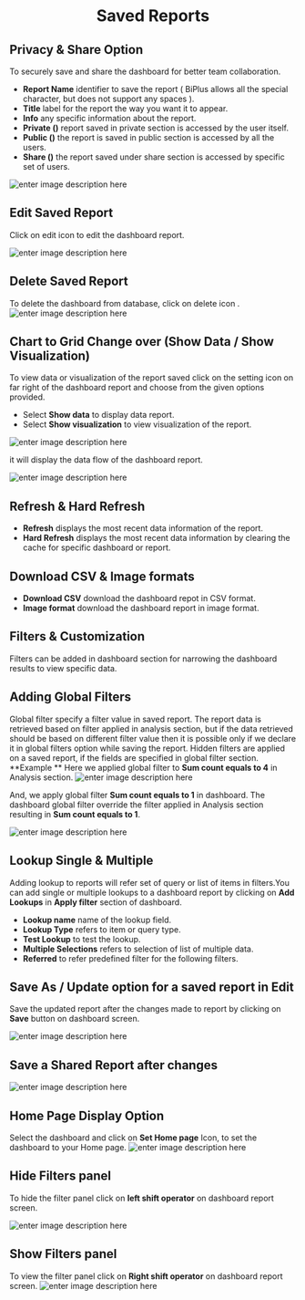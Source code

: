 <center><h1>Saved Reports</h1></center>

## Privacy & Share Option

To securely save and share the dashboard for better team collaboration.

- **Report Name** identifier to save the report ( BiPlus allows all the special character, but does not  support any spaces ).
- **Title**  label for the report the way you want it to appear.
- **Info** any specific information about the report.
- **Private ()** report saved in private section is accessed by the user itself.
- **Public ()** the report is saved in public section is accessed by all the users.
-  **Share ()** the report saved under share section is accessed by specific set of users.

![enter image description here](https://raw.githubusercontent.com/sv18042016/fp1/73ed5f5e02b1219a0de22fe51ec38b5c11bfd9ed/images/saved_report.png)

## Edit Saved Report

 Click on edit icon to edit the dashboard report.

![enter image description here](https://raw.githubusercontent.com/sv18042016/fp1/57a42a8d038698acf71f644dde9c012b191c2e75/images/edit_dash_rep.png)

## Delete Saved Report

To delete the dashboard from database, click on delete icon .
![enter image description here](https://raw.githubusercontent.com/sv18042016/fp1/68d855529345a5d0240aeb2d690ba98c80f0ade3/images/del_dash.png)

## Chart to Grid Change over (Show Data / Show Visualization)

To view data or visualization of the report saved click on the setting icon on far right of the dashboard report and choose  from the given options provided. 

-  Select **Show data** to display data report.
-  Select **Show visualization** to view visualization of the report.

![enter image description here](https://raw.githubusercontent.com/sv18042016/fp1/b669cba912831971eb357451a6076136dca8d1bb/images/show_data.png)

it will display the data flow of the dashboard report.

![enter image description here](https://raw.githubusercontent.com/sv18042016/fp1/75dc8e17122b93eba5d8cb82ae8a5c8fa0b4f72f/images/show_visu.png)

## Refresh & Hard Refresh

- **Refresh** displays the most recent data information of the report.
- **Hard Refresh**  displays the most recent data information by clearing the cache for specific dashboard or report.

## Download CSV & Image formats

- **Download CSV** download the dashboard repot in CSV format.
- **Image format** download the dashboard report in image format.

## Filters & Customization

Filters can be added in dashboard section for narrowing the dashboard results to view specific data.

## Adding Global Filters

 Global filter specify a filter value in saved report.
 The report data is retrieved based on filter applied in analysis section, but if the data retrieved should be based on different filter value then it is possible only if we declare it in  global filters option while saving the report.
 Hidden filters are applied on a saved report, if the fields are specified in global filter section. 
**Example **
Here we applied global filter to **Sum count equals to 4** in Analysis section.
 ![enter image description here](https://raw.githubusercontent.com/sv18042016/fp1/b852b51ab2d28891914aab1c0a1efd355c252a19/images/globalfil_overide_report.png)

 And, we apply global filter **Sum count equals to 1** in dashboard. The dashboard global filter override the filter applied in Analysis section resulting in **Sum count equals to 1**.
 
![enter image description here](https://raw.githubusercontent.com/sv18042016/fp1/b852b51ab2d28891914aab1c0a1efd355c252a19/images/glob_fil_2.png)

## Lookup Single & Multiple
 
 Adding lookup to reports will refer set of query or list of items in filters.You can add single or multiple lookups to a dashboard report by clicking on **Add Lookups** in **Apply filter** section of dashboard.
 
- **Lookup name** name of the lookup field.
- **Lookup Type**  refers to item or query type.
- **Test Lookup** to test the lookup. 
- **Multiple Selections** refers to selection of list of multiple data.
- **Referred** to refer predefined filter for the following filters.

## Save As / Update option for a saved report in Edit

Save the updated report after the changes made to report by clicking on **Save** button on dashboard screen.

![enter image description here](https://raw.githubusercontent.com/sv18042016/fp1/8f646429db04aa96c0908e2837ac3e8a52d03450/images/update_report.png)
## Save a Shared Report after changes

![enter image description here](https://raw.githubusercontent.com/sv18042016/fp1/8f646429db04aa96c0908e2837ac3e8a52d03450/images/update_report.png)

## Home Page Display Option
Select the dashboard and click on **Set Home page** Icon, to set the dashboard to your Home page.
![enter image description here](https://raw.githubusercontent.com/sv18042016/fp1/319f0be4611343c3f7cc7ed6d86e60cede6c0e1a/images/dash_home.png)

## Hide Filters panel
To hide the filter panel click on **left shift operator** on dashboard report screen.

![enter image description here](https://raw.githubusercontent.com/sv18042016/fp1/1d2f5f99ff0adb44cf4f29fad6293c953095b169/images/hide_filter.png) 

## Show Filters panel

 To view the filter panel click on **Right shift operator** on dashboard report screen.
   ![enter image description here](https://raw.githubusercontent.com/sv18042016/fp1/74742e26a25f759329de154c34ffce2a239cd5fb/images/show_filter.png)
<!--stackedit_data:
eyJoaXN0b3J5IjpbMTE2ODY2NDI5MV19
-->
<!--stackedit_data:
eyJoaXN0b3J5IjpbLTg0MjAwNjIyNF19
-->